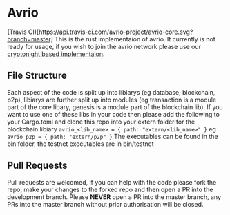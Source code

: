 # Avrio
(Travis CI)[https://api.travis-ci.com/avrio-project/avrio-core.svg?branch=master]
This is the rust implementaion of avrio. It currently is not ready for usage, if you wish to join the avrio network please use our [cryptonight based implementaion](https://github.com/avrio-project/avrio).

## File Structure
Each aspect of the code is split up into libiarys (eg database, blockchain, p2p), libiarys are further split up into modules (eg transaction is a module part of the core libary, genesis is a module part of the blockchain lib). If you want to use one of these libs in your code then please add the following to your Cargo.toml and clone this repo into your extern folder
for the blockchain libiary
```avrio_<lib_name> = { path: "extern/<lib_name>" }```
eg 
```avrio_p2p = { path: "extern/p2p" }```
The executables can be found in the bin folder, the testnet executables are in bin/testnet

## Pull Requests
Pull requests are welcomed, if you can help with the code please fork the repo, make your changes to the forked repo and then open a PR into the development branch. Please <b>NEVER</b> open a PR into the master branch, any PRs into the master branch without prior authorisation will be closed.
